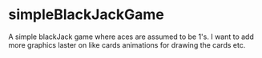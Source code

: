 # simpleBlackJackGame
A simple blackJack game where aces are assumed to be 1's.
I want to add more graphics laster on like cards animations for drawing the cards etc.

